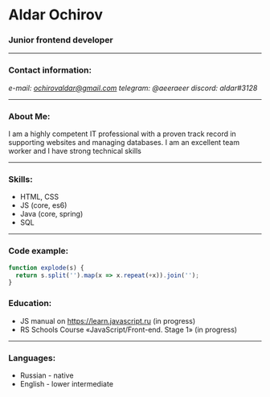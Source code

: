 # Aldar Ochirov
### Junior frontend developer

---

### Contact information:

*e-mail: ochirovaldar@gmail.com*
*telegram: @aeeraeer*
*discord: aldar#3128*

---

### About Me:

I am a highly competent IT professional with a proven track record in supporting websites and managing databases. I am an excellent team worker and I have strong technical skills

---

### Skills:

* HTML, CSS
* JS (core, es6)
* Java (core, spring)
* SQL

---

### Code example:

```javascript
function explode(s) {
  return s.split('').map(x => x.repeat(+x)).join('');
}
```

### Education:

* JS manual on https://learn.javascript.ru (in progress)
* RS Schools Course «JavaScript/Front-end. Stage 1» (in progress)

---

### Languages:

* Russian \- native
* English \- lower intermediate